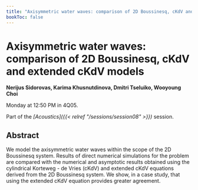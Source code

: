 ```yaml
---
title: "Axisymmetric water waves: comparison of 2D Boussinesq, cKdV and extended cKdV models"
bookToc: false
---
```


# Axisymmetric water waves: comparison of 2D Boussinesq, cKdV and extended cKdV models

**Nerijus Sidorovas, Karima Khusnutdinova, Dmitri Tseluiko, Wooyoung Choi**

Monday at 12:50 PM in 4Q05.

Part of the *[Acoustics]({{< relref "/sessions/session08" >}})* session.

## Abstract

We model the axisymmetric water waves within the scope of the 2D Boussinesq system. Results of direct numerical simulations for the problem are compared with the numerical and asymptotic results obtained using the cylindrical Korteweg - de Vries (cKdV) and extended cKdV equations derived from the 2D Boussinesq system. We show, in a case study, that using the extended cKdV equation provides greater agreement.


